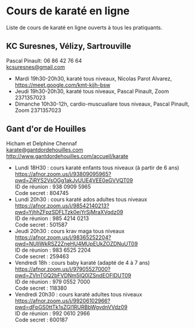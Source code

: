 # Cours de karaté en ligne

Liste de cours de karaté en ligne ouverts à tous les pratiquants.

## KC Suresnes, Vélizy, Sartrouville

Pascal Pinault: 06 86 42 76 64  
kcsuresnes@gmail.com

- Mardi 19h30-20h30, karaté tous niveaux, Nicolas Parot Alvarez, https://meet.google.com/kmt-kijh-bsw 
- Jeudi 19h30-20h30, karaté tous niveaux, Pascal Pinault, Zoom 2371357023  
- Dimanche 10h30-12h, cardio-muscualiare tous niveaux, Pascal Pinault, Zoom 2371357023 
 


## Gant d'or de Houilles

Hicham et Delphine Chennaf  
karate@gantdordehouilles.com  
http://www.gantdordehouilles.com/accueil/karate

- Lundi 18H30 : cours karaté enfants tous niveaux (à partir de 6 ans)  
https://afnor.zoom.us/j/93809095965?pwd=ZjRYS2VsOGg1akJvUUE4VEE0eGVVQT09  
ID de réunion : 938 0909 5965  
Code secret : 804745 
- Lundi 20h30 : cours karaté ados adultes tous niveaux  
https://afnor.zoom.us/j/98542140213?pwd=YjhhZFpzSDFLTzk0ejYrSjMraXVqdz09  
ID de réunion : 985 4214 0213  
Code secret : 501587  
- Jeudi 20h30 : cours krav maga tous niveaux  
https://afnor.zoom.us/j/98365252204?pwd=NUlIWkRSZ2ZneHU4MUpEUkZOZDNuUT09  
ID de réunion : 983 6525 2204  
Code secret : 259463  
- Vendredi 18h : cours baby karaté (adapté de 4 à 7 ans)  
https://afnor.zoom.us/j/97905527000?pwd=ZVlnTGQ2bFVDNm5IQ0lZSndEOFlDUT09  
ID de réunion : 979 0552 7000  
Code secret : 118380  
- Vendredi 20h30 : cours karaté adultes tous niveaux 
https://afnor.zoom.us/j/99206102966?pwd=dFpGS0ttTk1sZGI1RURBbWgvdnVVdz09  
ID de réunion : 992 0610 2966  
Code secret : 600187  

